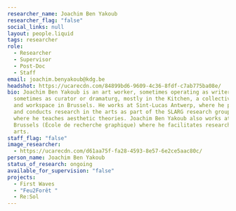 ```yaml
---
researcher_name: Joachim Ben Yakoub
researcher_flag: "false"
social_links: null
layout: people.liquid
tags: researcher
role:
  - Researcher
  - Supervisor
  - Post-Doc
  - Staff
email: joachim.benyakoub@kdg.be
headshot: https://ucarecdn.com/84899bd6-9609-4c36-8fdf-c7ab775ba08e/
bio: Joachim Ben Yakoub is an art worker, sometimes operating as writer,
  sometimes as curator or dramaturg, mostly in the Kitchen, a collective study
  and workspace in Brussels. He works at Sint-Lucas Antwerp, where he promotes
  and conducts research in the arts as part of the SLARG research group, and
  where he teaches aesthetic theories. Joachim Ben Yakoub also works at erg in
  Brussels (École de recherche graphique) where he facilitates research in the
  arts.
staff_flag: "false"
image_researcher:
  - https://ucarecdn.com/d61aa75f-fa28-4593-8e57-6e2ce5aac80c/
person_name: Joachim Ben Yakoub
status_of_research: ongoing
available_for_supervision: "false"
projects:
  - First Waves
  - "Feu2Forêt "
  - Re:Sol
---
```

